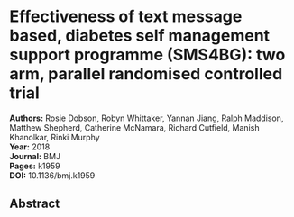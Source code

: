 # Effectiveness of text message based, diabetes self management support programme (SMS4BG): two arm, parallel randomised controlled trial

**Authors:** Rosie Dobson, Robyn Whittaker, Yannan Jiang, Ralph Maddison, Matthew Shepherd, Catherine McNamara, Richard Cutfield, Manish Khanolkar, Rinki Murphy  
**Year:** 2018  
**Journal:** BMJ  
**Pages:** k1959  
**DOI:** 10.1136/bmj.k1959  

## Abstract


